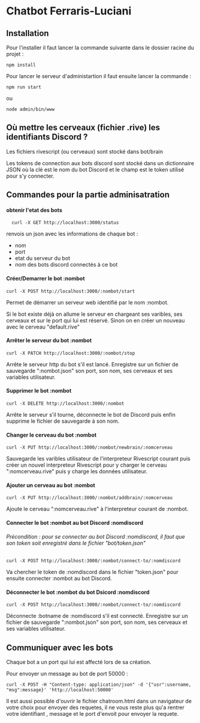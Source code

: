 # Chatbot Ferraris-Luciani

## Installation
Pour l'installer il faut lancer la commande suivante dans le dossier racine du projet :

    npm install
    
Pour lancer le serveur d'administartion il faut ensuite lancer la commande :

    npm run start
    
ou

    node admin/bin/www
    
## Où mettre les cerveaux (fichier .rive) les identifiants Discord ?
Les fichiers rivescript (ou cerveaux) sont stocké dans bot/brain

Les tokens de connection aux bots discord sont stocké dans un dictionnaire JSON
où la clé est le nom du bot Discord et le champ est le token utilisé pour s'y connecter.

## Commandes pour la partie adminisatration

#### obtenir l'etat des bots

      curl -X GET http://localhost:3000/status
      
renvois un json avec les informations de chaque bot : 
* nom 
* port
* etat du serveur du bot
* nom des bots discord connectés à ce bot
                                                      

#### Créer/Demarrer le bot :nombot 

    curl -X POST http://localhost:3000/:nombot/start
    
Permet de démarrer un serveur web identifié par le nom :nombot.

Si le bot existe déjà on allume le serveur en chargeant ses varibles, ses cerveaux et sur le port qui lui est réservé.
Sinon on en créer un nouveau avec le cerveau "default.rive"

#### Arrêter le serveur du bot :nombot
    
    curl -X PATCH http://localhost:3000/:nombot/stop
      
Arrête le serveur http du bot s'il est lancé. Enregistre sur un fichier de sauvegarde ":nombot.json"
son port, son nom, ses cerveaux et ses variables utilisateur.

#### Supprimer le bot :nombot

    curl -X DELETE http://localhost:3000/:nombot
    
Arrête le serveur s'il tourne, déconnecte le bot de Discord puis enfin supprime le fichier de sauvegarde à son nom.

#### Changer le cerveau du bot :nombot

    curl -X PUT http://localhost:3000/:nombot/newbrain/:nomcerveau
    
Sauvegarde les varibles utilisateur de l'interpreteur Rivescript courant puis créer un nouvel
interpreteur Rivescript pour y charger le cerveau ":nomcerveau.rive" puis y charge les données utilisateur.

#### Ajouter un cerveau au bot :nombot

    curl -X PUT http://localhost:3000/:nombot/addbrain/:nomcerveau

Ajoute le cerveau ":nomcerveau.rive" à l'interpreteur courant de :nombot.

#### Connecter le bot :nombot au bot Discord :nomdiscord

###### Précondition : pour se connecter au bot Discord :nomdiscord, il faut que son token soit enregistré dans le fichier "bot/token.json"

    curl -X POST http://localhost:3000/:nombot/connect-to/:nomdiscord
    
Va chercher le token de :nomdiscord dans le fichier "token.json" pour ensuite connecter :nombot au bot Discord.

#### Déconnecter le bot :nombot du bot Dsicord :nomdiscord

    curl -X POST http://localhost:3000/:nombot/connect-to/:nomdiscord
    
 Déconnecte :botname de :nomdiscord s'il est connecté. Enregistre sur un fichier de sauvegarde ":nombot.json"
 son port, son nom, ses cerveaux et ses variables utilisateur.
 
 ## Communiquer avec les bots
 Chaque bot a un port qui lui est affecté lors de sa création.
 
 Pour envoyer un message au bot de port 50000 :
 
    curl -X POST -H "Content-type: application/json" -d '{"usr":username, "msg":message}' 'http://localhost:50000'
    
 Il est aussi possible d'ouvrir le fichier chatroom.html dans un navigateur de votre choix pour envoyer des requetes, il ne vous reste plus qu'a rentrer votre identifiant , message et le port d'envoit pour envoyer la requete.   
